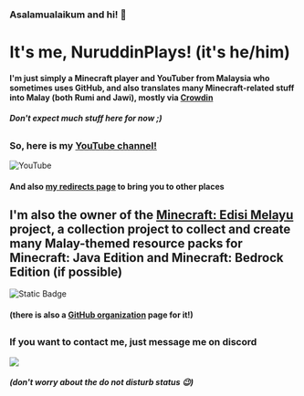 ### Asalamualaikum and hi! 👋

# It's me, NuruddinPlays! (it's he/him)

#### I'm just simply a Minecraft player and YouTuber from Malaysia who sometimes uses GitHub, and also translates many Minecraft-related stuff into Malay (both Rumi and Jawi), mostly via [Crowdin](crowdin.com/profile/NuruddinPlays)</p>
##### Don't expect much stuff here for now ;)</p></p>

##
### So, here is my [YouTube channel!](https://www.youtube.com/channel/UCv4BSZ_RImSLFct7XLxZlnA)</p>
![YouTube](https://img.shields.io/youtube/channel/subscribers/UCv4BSZ_RImSLFct7XLxZlnA?style=for-the-badge&logo=youtube&logoColor=red&labelColor=darkgreen&color=yellow)</p>
#### And also [my redirects page](https://bit.ly/NuruddinPlays) to bring you to other places

##

## I'm also the owner of the [Minecraft: Edisi Melayu](https://bit.ly/LamanWebMCEM) project, a collection project to collect and create many Malay-themed resource packs for Minecraft: Java Edition and Minecraft: Bedrock Edition (if possible)
![Static Badge](https://img.shields.io/badge/%20-Minecraft%3A%20Edisi%20Melayu-darkgreen?style=for-the-badge&logo=minecraft)</p>
#### (there is also a [GitHub organization](https://github.com/Minecraft-EdisiMelayu) page for it!)

##

### If you want to contact me, just message me on discord 
![](https://dcbadge.vercel.app/api/shield/559261642559324164)
##### (don't worry about the do not disturb status 😉)
